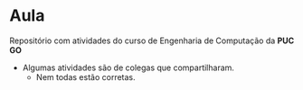 # Aula

Repositório com atividades do curso de Engenharia de Computação da **PUC GO**
* Algumas atividades são de colegas que compartilharam.
   * Nem todas estão corretas.

